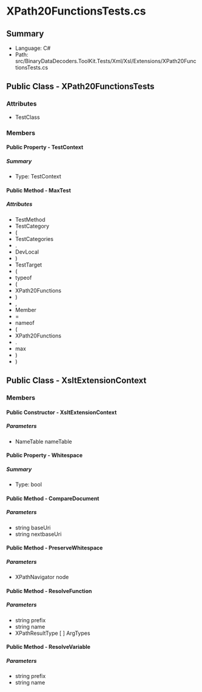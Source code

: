 ﻿# XPath20FunctionsTests.cs

## Summary

* Language: C#
* Path: src/BinaryDataDecoders.ToolKit.Tests/Xml/Xsl/Extensions/XPath20FunctionsTests.cs

## Public Class - XPath20FunctionsTests

### Attributes

 - TestClass

### Members

#### Public Property - TestContext

##### Summary

 * Type: TestContext 

#### Public Method - MaxTest

##### Attributes

 - TestMethod
 - TestCategory
 - (
 - TestCategories
 - .
 - DevLocal
 - )
 - TestTarget
 - (
 - typeof
 - (
 - XPath20Functions
 - )
 - ,
 - Member
 - =
 - nameof
 - (
 - XPath20Functions
 - .
 - max
 - )
 - )


## Public Class - XsltExtensionContext

### Members

#### Public Constructor - XsltExtensionContext

#####  Parameters

 - NameTable nameTable 

#### Public Property - Whitespace

##### Summary

 * Type: bool 

#### Public Method - CompareDocument

#####  Parameters

 - string baseUri 
 - string nextbaseUri 

#### Public Method - PreserveWhitespace

#####  Parameters

 - XPathNavigator node 

#### Public Method - ResolveFunction

#####  Parameters

 - string prefix 
 - string name 
 - XPathResultType [  ] ArgTypes 

#### Public Method - ResolveVariable

#####  Parameters

 - string prefix 
 - string name 

